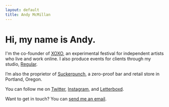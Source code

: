 ```yaml
---
layout: default
title: Andy McMillan
---
```


# Hi, my name is Andy.

I'm the co-founder of [XOXO](https://xoxofest.com), an experimental festival for independent artists who live and work online. I also produce events for clients through my studio, [Regular](http://regular.events). 

I’m also the proprietor of [Suckerpunch](https://suckerpunch.bar), a zero-proof bar and retail store in Portland, Oregon.

You can follow me on [Twitter](https://twitter.com/andymcmillan), [Instagram](https://instagram.com/goodonpaper), and [Letterboxd](https://letterboxd.com/andymcmillan).

Want to get in touch? You can [send me an email](mailto:hi@andymcmillan.com).
